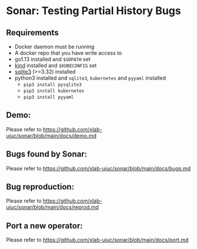 # Sonar: Testing Partial History Bugs

## Requirements
* Docker daemon must be running
* A docker repo that you have write access to
* go1.13 installed and `$GOPATH` set
* [kind](https://kind.sigs.k8s.io/) installed and `$KUBECONFIG` set
* [sqlite3](https://help.dreamhost.com/hc/en-us/articles/360028047592-Installing-a-custom-version-of-SQLite3) (>=3.32) installed
* python3 installed and `sqlite3`, `kubernetes` and `pyyaml` installed
    * `pip3 install pysqlite3`
    * `pip3 install kubernetes`
    * `pip3 install pyyaml`

## Demo:
Please refer to https://github.com/xlab-uiuc/sonar/blob/main/docs/demo.md

## Bugs found by Sonar:
Please refer to https://github.com/xlab-uiuc/sonar/blob/main/docs/bugs.md

## Bug reproduction:
Please refer to https://github.com/xlab-uiuc/sonar/blob/main/docs/reprod.md

## Port a new operator:
Please refer to https://github.com/xlab-uiuc/sonar/blob/main/docs/port.md
